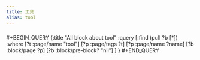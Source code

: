 ```yaml
---
title: 工具
alias: tool
---
```

###
#+BEGIN_QUERY
{:title "All block about tool"
 :query [:find (pull ?b [*])
  :where
  [?t :page/name "tool"]
  [?p :page/tags ?t]
  [?p :page/name ?name]
  [?b :block/page ?p]
  [?b :block/pre-block? "nil"]
]
}
#+END_QUERY
